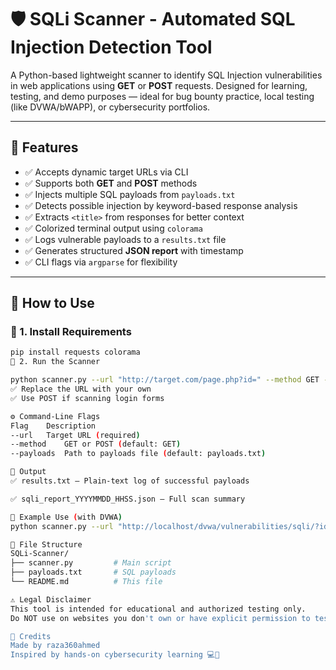 
# 🛡️ SQLi Scanner - Automated SQL Injection Detection Tool

A Python-based lightweight scanner to identify SQL Injection vulnerabilities in web applications using **GET** or **POST** requests. Designed for learning, testing, and demo purposes — ideal for bug bounty practice, local testing (like DVWA/bWAPP), or cybersecurity portfolios.

---

## 🔧 Features

- ✅ Accepts dynamic target URLs via CLI
- ✅ Supports both **GET** and **POST** methods
- ✅ Injects multiple SQL payloads from `payloads.txt`
- ✅ Detects possible injection by keyword-based response analysis
- ✅ Extracts `<title>` from responses for better context
- ✅ Colorized terminal output using `colorama`
- ✅ Logs vulnerable payloads to a `results.txt` file
- ✅ Generates structured **JSON report** with timestamp
- ✅ CLI flags via `argparse` for flexibility

---

## 🚀 How to Use

### 🔹 1. Install Requirements

```bash
pip install requests colorama
🔹 2. Run the Scanner

python scanner.py --url "http://target.com/page.php?id=" --method GET --payloads payloads.txt
✅ Replace the URL with your own
✅ Use POST if scanning login forms

⚙️ Command-Line Flags
Flag	Description
--url	Target URL (required)
--method	GET or POST (default: GET)
--payloads	Path to payloads file (default: payloads.txt)

📂 Output
✅ results.txt — Plain-text log of successful payloads

✅ sqli_report_YYYYMMDD_HHSS.json — Full scan summary

🧪 Example Use (with DVWA)
python scanner.py --url "http://localhost/dvwa/vulnerabilities/sqli/?id=" --method GET --payloads payloads.txt

📁 File Structure
SQLi-Scanner/
├── scanner.py         # Main script
├── payloads.txt       # SQL payloads
└── README.md          # This file

⚠️ Legal Disclaimer
This tool is intended for educational and authorized testing only.
Do NOT use on websites you don't own or have explicit permission to test.

🙌 Credits
Made by raza360ahmed
Inspired by hands-on cybersecurity learning 💻🔐
